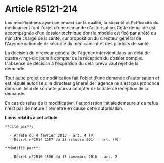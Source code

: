 # Article R5121-214

Les modifications ayant un impact sur la qualité, la sécurité et l'efficacité du médicament font l'objet d'une demande
d'autorisation. Cette demande est accompagnée d'un dossier technique dont le modèle est fixé par arrêté du ministre chargé de
la santé, sur proposition du directeur général de l'Agence nationale de sécurité du médicament et des produits de santé.

La décision du directeur général de l'agence intervient dans un délai de quatre-vingt-dix jours à compter de la réception du
dossier complet. L'absence de décision à l'expiration du délai prévu vaut rejet de la demande.

Tout autre projet de modification fait l'objet d'une demande d'autorisation et est réputé autorisé si le directeur général de
l'agence ne s'est pas prononcé dans un délai de soixante jours à compter de la date de réception de la demande.

En cas de refus de la modification, l'autorisation initiale demeure si ce refus n'est pas de nature à remettre en cause cette
autorisation.

**Liens relatifs à cet article**

	**Cité par**:

	  - Arrêté du 4 février 2013 - art. 4 (V)
	  - Décret n°2014-1287 du 23 octobre 2014 - art. (V)

	**Modifié par**:

	  - Décret n°2016-1536 du 15 novembre 2016 - art. 2
